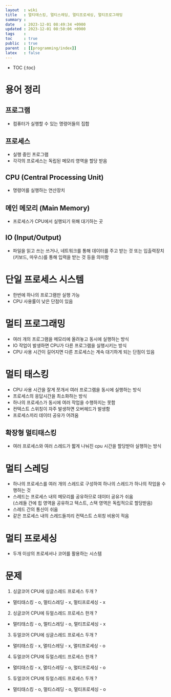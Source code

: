 ```yaml
---
layout  : wiki
title   : 멀티태스킹, 멀티스레딩, 멀티프로세싱, 멀티프로그래밍
summary : 
date    : 2023-12-01 08:49:34 +0900
updated : 2023-12-01 08:50:06 +0900
tags    : 
toc     : true
public  : true
parent  : [[programming/index]]
latex   : false
---
```

* TOC
{:toc}

# 용어 정리
## 프로그램
- 컴퓨터가 실행할 수 있는 명령어들의 집합  

## 프로세스
- 실행 중인 프로그램
- 각각의 프로세스는 독립된 메모리 영역을 할당 받음

## CPU (Central Processing Unit)
- 명령어를 실행하는 연산장치

## 메인 메모리 (Main Memory)
- 프로세스가 CPU에서 실행되기 위해 대기하는 곳

## IO (Input/Output)
- 파일을 읽고 쓰는 쓰거나, 네트워크를 통해 데이터를 주고 받는 것 또는 입출력장치(키보드, 마우스)를 통해 입력을 받는 것 등을 의미함

# 단일 프로세스 시스템
- 한번에 하나의 프로그램만 실행 가능
- CPU 사용률이 낮은 단점이 있음

# 멀티 프로그래밍
- 여러 개의 프로그램을 메모리에 올려놓고 동시에 실행하는 방식
- IO 작업이 발생하면 CPU가 다른 프로그램을 실행시키는 방식
- CPU 사용 시간이 길어지면 다른 프로세스는 계속 대기하게 되는 단점이 있음

# 멀티 태스킹
- CPU 사용 시간을 잘게 쪼개서 여러 프로그램을 동시에 실행하는 방식
- 프로세스의 응답시간을 최소화하는 방식
- 하나의 프로세스가 동시에 여러 작업을 수행하지는 못함
- 컨텍스트 스위칭이 자주 발생하면 오버헤드가 발생함
- 프로세스끼리 데이터 공유가 어려움

## 확장형 멀티태스킹
- 여러 프로세스와 여러 스레드가 짧게 나눠진 cpu 시간을 할당받아 실행하는 방식

# 멀티 스레딩
- 하나의 프로세스를 여러 개의 스레드로 구성하여 하나의 스레드가 하나의 작업을 수행하는 것
- 스레드는 프로세스 내의 메모리를 공유하므로 데이터 공유가 쉬움 <br> 
  (스레들 간에 힙 영역을 공유하고 텍스트, 스택 영역은 독립적으로 할당받음)
- 스레드 간의 통신이 쉬움
- 같은 프로세스 내의 스레드들끼리 컨텍스트 스위칭 비용이 적음

# 멀티 프로세싱
- 두개 이상의 프로세서나 코어를 활용하는 시스템


# 문제
1. 싱글코어 CPU에 싱글스레드 프로세스 두개 ?
- 멀티태스킹 - o, 멀티스레딩 - x, 멀티프로세싱 - x

2. 싱글코어 CPU에 듀얼스레드 프로세스 한개 ?
- 멀티태스킹 - o, 멀티스레딩 - o, 멀티프로세싱 - x

3. 듀얼코어 CPU에 싱글스레드 프로세스 두개 ?
- 멀티태스킹 - x, 멀티스레딩 - x, 멀티프로세싱 - o

4. 듀얼코어 CPU에 듀얼스레드 프로세스 한개 ?
- 멀티태스킹 - x, 멀티스레딩 - o, 멀티프로세싱 - o

5. 듀얼코어 CPU에 듀얼스레드 프로세스 두개 ?
- 멀티태스킹 - o, 멀티스레딩 - o, 멀티프로세싱 - o